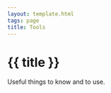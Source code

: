 ```yaml
---
layout: template.html
tags: page
title: Tools
---
```

# {{ title }}
Useful things to know and to use.